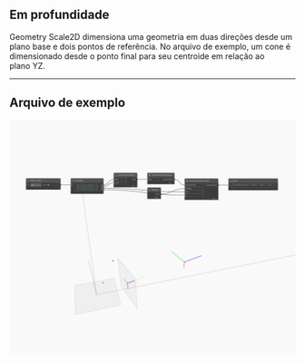 ## Em profundidade
Geometry Scale2D dimensiona uma geometria em duas direções desde um plano base e dois pontos de referência. No arquivo de exemplo, um cone é dimensionado desde o ponto final para seu centroide em relação ao plano YZ.
___
## Arquivo de exemplo

![Scale2D](./Autodesk.DesignScript.Geometry.CoordinateSystem.Scale2D_img.jpg)

